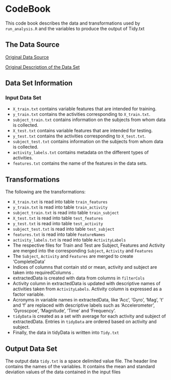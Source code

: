 # CodeBook
This code book describes the  data and transformations used by `run_analysis.R` and the variables to produce the output of Tidy.txt
## The Data Source

[Original Data Source](https://d396qusza40orc.cloudfront.net/getdata%2Fprojectfiles%2FUCI%20HAR%20Dataset.zip)

[Original Description of the Data Set](http://archive.ics.uci.edu/ml/datasets/Human+Activity+Recognition+Using+Smartphones)

## Data Set Information

### Input Data Set

- `X_train.txt` contains variable features that are intended for training.
- `y_train.txt` contains the activities corresponding to `X_train.txt`.
- `subject_train.txt` contains information on the subjects from whom data is collected.
- `X_test.txt` contains variable features that are intended for testing.
- `y_test.txt` contains the activities corresponding to `X_test.txt`.
- `subject_test.txt` contains information on the subjects from whom data is collected.
- `activity_labels.txt` contains metadata on the different types of activities.
- `features.txt` contains the name of the features in the data sets.

## Transformations
The following are the transformations:

- `X_train.txt` is read into table `train_features`
- `y_train.txt` is read into table `train_activity`
- `subject_train.txt` is read into table `train_subject`
- `X_test.txt` is read into table `test_features`
- `y_test.txt` is read into table `test_activity`
- `subject_test.txt` is read into table `test_subject`
- `features.txt` is read into table `FeatureNames`
- `activity_labels.txt` is read into table `ActivityLabels`
- The respective files for Train and Test are Subject, Features and Activity are merged into the corresponding `Subject`, `Activity` and `Features`
- The `Subject`, `Activity` and `Features` are merged to create ‘CompleteData’
-  Indices of columns that contain std or mean, activity and subject are taken into requiredColumns .
- extractedData is created with data from columns in `filterCols`
- Activity column in extractedData is updated with descriptive names of activities taken from `ActivityLabels`. Activity column is expressed as a factor variable.
- Acronyms in variable names in extractedData, like ‘Acc’, ‘Gyro’, ‘Mag’, ’t’ and ‘f’ are replaced with descriptive labels such as ‘Accelerometer’, ‘Gyroscpoe’, ‘Magnitude’, ‘Time’ and ‘Frequency’.
- `tidyData` is created as a set with average for each activity and subject of extractedData. Entries in `tidyData` are ordered based on activity and subject.
- Finally, the data in tidyData is written into `Tidy.txt`

## Output Data Set
The output data `tidy.txt` is a space delimited value file. The header line contains the names of the variables. It contains the mean and standard deviation values of the data contained in the input files
